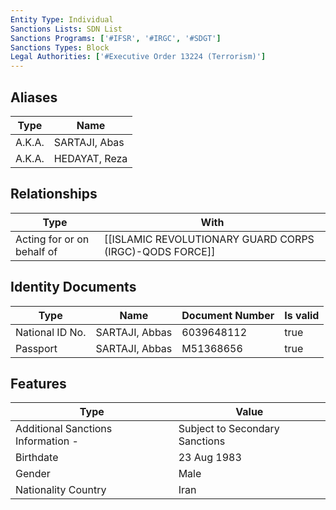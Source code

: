 ```yaml
---
Entity Type: Individual
Sanctions Lists: SDN List
Sanctions Programs: ['#IFSR', '#IRGC', '#SDGT']
Sanctions Types: Block
Legal Authorities: ['#Executive Order 13224 (Terrorism)']
---
```


## Aliases
| Type  | Name      | 
|-------|-----------|
| A.K.A. | SARTAJI, Abas |
| A.K.A. | HEDAYAT, Reza |

## Relationships
| Type  | With      | 
|-------|-----------|
| Acting for or on behalf of | [[ISLAMIC REVOLUTIONARY GUARD CORPS (IRGC)-QODS FORCE]] |

## Identity Documents
| Type  | Name      | Document Number | Is valid |
|-------|-----------|-----------------|----------|
| National ID No. | SARTAJI, Abbas | 6039648112 | true |
| Passport | SARTAJI, Abbas | M51368656 | true |

## Features
| Type  | Value      |
|-------|------------|
| Additional Sanctions Information - | Subject to Secondary Sanctions |
| Birthdate | 23 Aug 1983 |
| Gender | Male |
| Nationality Country | Iran |

